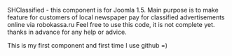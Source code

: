 SHClassified - this component is for Joomla 1.5. Main purpose is to make feature for customers of local newspaper pay for classified advertisements online via robokassa.ru
Feel free to use this code, it is not complete yet. thanks in advance for any help or advice.

This is my first component and first time I use github =) 